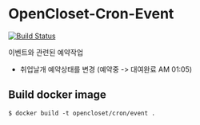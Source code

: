 # OpenCloset-Cron-Event #

[![Build Status](https://travis-ci.org/opencloset/OpenCloset-Cron-Event.svg?branch=v0.1.5)](https://travis-ci.org/opencloset/OpenCloset-Cron-Event)

이벤트와 관련된 예약작업

- 취업날개 예약상태를 변경 (예약중 -> 대여완료 AM 01:05)

## Build docker image ##

    $ docker build -t opencloset/cron/event .
